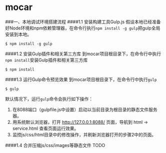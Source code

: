 mocar
=====
###一、本地调试环境搭建流程
####1.1 安装构建工具Gulp.js
假设本地已经准备好Node环境和npm依赖管理器，在命令行执行```npm install -g gulp```把gulp全局安装到本地。

```
$ npm install -g gulp
```

####1.2 安装Gulp插件和相关第三方库
到mocar项目根目录下，在命令行中执行```npm install```安装Gulp插件和相关第三方库

```
$ npm install
```

####1.3 运行Gulp命令预览效果
到mocar项目根目录下，在命令行中执行```gulp```

```
$ gulp
```
默认情况下，运行```gulp```命令会执行如下操作：

1. 在8088端口（gulpfile.js中设置）启动以当前目录为根目录的静态文件服务器。
2. 用系统默认浏览器，打开 http://127.0.0.1:8088/ 页面，导航到 html -> service.html 查看页面运行效果。
3. 监控js/css/html目录中的修改操作，并刷新浏览器打开的步骤2中的页面。

####1.4 合并压缩js/css/images等静态文件
TODO